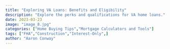 ```yaml
---
title: "Exploring VA Loans: Benefits and Eligibility"
description: "Explore the perks and qualifications for VA home loans."
date: 2023-03-23
image: "image_8.jpg"
categories: ["Home Buying Tips","Mortgage Calculators and Tools"]
tags: ["FHA","Construction","Interest-Only",]
author: "Aaron Conway"
---
```


